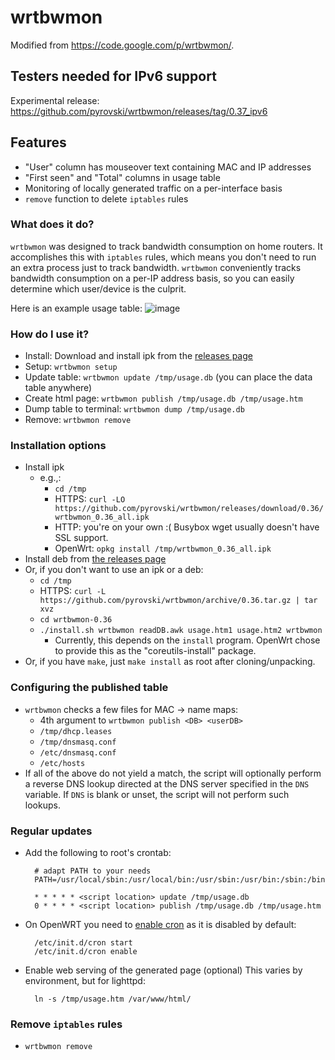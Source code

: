 # wrtbwmon
Modified from https://code.google.com/p/wrtbwmon/.

## Testers needed for IPv6 support
Experimental release: https://github.com/pyrovski/wrtbwmon/releases/tag/0.37_ipv6

## Features
 - "User" column has mouseover text containing MAC and IP addresses
 - "First seen" and "Total" columns in usage table
 - Monitoring of locally generated traffic on a per-interface basis
 - `remove` function to delete `iptables` rules

### What does it do?
`wrtbwmon` was designed to track bandwidth consumption on home routers. 
It accomplishes this with `iptables` rules, which means you don't need to run an extra process just to track bandwidth. 
`wrtbwmon` conveniently tracks bandwidth consumption on a per-IP address basis, 
so you can easily determine which user/device is the culprit.

Here is an example usage table:
![image](example.png)

### How do I use it?
- Install: Download and install ipk from the [releases page](https://github.com/pyrovski/wrtbwmon/releases/)
- Setup: `wrtbwmon setup`
- Update table: `wrtbwmon update /tmp/usage.db` (you can place the data table anywhere)
- Create html page: `wrtbwmon publish /tmp/usage.db /tmp/usage.htm`
- Dump table to terminal: `wrtbwmon dump /tmp/usage.db`
- Remove: `wrtbwmon remove`

### Installation options
- Install ipk
  - e.g.,: 
    - `cd /tmp`
    - HTTPS: `curl -LO https://github.com/pyrovski/wrtbwmon/releases/download/0.36/wrtbwmon_0.36_all.ipk`
    - HTTP: you're on your own :( Busybox wget usually doesn't have SSL support.
    - OpenWrt: `opkg install /tmp/wrtbwmon_0.36_all.ipk`
- Install deb from [the releases page](https://github.com/pyrovski/wrtbwmon/releases)
- Or, if you don't want to use an ipk or a deb:
  - `cd /tmp`
  - HTTPS: `curl -L https://github.com/pyrovski/wrtbwmon/archive/0.36.tar.gz | tar xvz`
  - `cd wrtbwmon-0.36`
  - `./install.sh wrtbwmon readDB.awk usage.htm1 usage.htm2 wrtbwmon`
    - Currently, this depends on the `install` program. OpenWrt chose to provide this as the "coreutils-install" package.
- Or, if you have `make`, just `make install` as root after cloning/unpacking.

### Configuring the published table
- `wrtbwmon` checks a few files for MAC -> name maps:
  - 4th argument to `wrtbwmon publish <DB> <userDB>`
  - `/tmp/dhcp.leases`
  - `/tmp/dnsmasq.conf`
  - `/etc/dnsmasq.conf`
  - `/etc/hosts`
- If all of the above do not yield a match, the script will optionally perform a reverse DNS lookup directed at the DNS server specified in the `DNS` variable. If `DNS` is blank or unset, the script will not perform such lookups.

### Regular updates
- Add the following to root's crontab:

        # adapt PATH to your needs
        PATH=/usr/local/sbin:/usr/local/bin:/usr/sbin:/usr/bin:/sbin:/bin
	
        * * * * * <script location> update /tmp/usage.db
        0 * * * * <script location> publish /tmp/usage.db /tmp/usage.htm

- On OpenWRT you need to [enable cron](https://wiki.openwrt.org/doc/howto/cron#activating_cron) as it is disabled by default:

        /etc/init.d/cron start
        /etc/init.d/cron enable

- Enable web serving of the generated page (optional)
  This varies by environment, but for lighttpd:
         
        ln -s /tmp/usage.htm /var/www/html/

### Remove `iptables` rules
 - `wrtbwmon remove`
